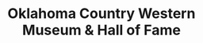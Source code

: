 ---
layout: repo
title: "Oklahoma Country Western Museum & Hall of Fame"
id: 24288
permalink: repos/24288/
---